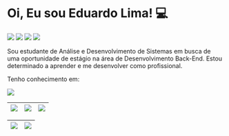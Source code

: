 <h1> Oi, Eu sou Eduardo Lima! 💻</h1>

<div> 
     <a href="https://www.instagram.com/duduzx02/" target="_blank"><img src="https://img.shields.io/badge/-Instagram-%23E4405F?style=for-the-badge&logo=instagram&logoColor=white" target="_blank"></a> 
     <a href = "mailto:duduzx02@gmail.com"><img src="https://img.shields.io/badge/Gmail-D14836?style=for-the-badge&logo=gmail&logoColor=white" target="_blank"></a>
     <a href="https://www.linkedin.com/in/eduardo-lima-b0a22a169/" target="_blank"><img src="https://img.shields.io/badge/-LinkedIn-%230077B5?style=for-the-badge&logo=linkedin&logoColor=white" target="_blank"></a>
     <a href="https://wa.me/+83993728544" target="_blank"><img src="https://img.shields.io/badge/WhatsApp-25D366?style=for-the-badge&logo=whatsapp&logoColor=white" target="_blank"></a>
 </div>

<div>
    <p>Sou estudante de Análise e
Desenvolvimento de Sistemas em busca
de uma oportunidade de estágio na
área de Desenvolvimento Back-End.
Estou determinado a aprender e me
desenvolver como profissional.
    </p> 
</div>   
<div align="left">

<p>Tenho conhecimento em: </p>

<p align="left">
  <a href="https://skillicons.dev">
    <img src="https://skillicons.dev/icons?i=js,html,css,bootstrap,eclipse,github,idea,java,kotlin,maven,mysql,postman,vscode&perline=5" />
  </a>
</p>

| ![](http://github-profile-summary-cards.vercel.app/api/cards/stats?username=duduzx02&theme=nord_dark) | ![](http://github-profile-summary-cards.vercel.app/api/cards/repos-per-language?username=duduzx02&hide=Html&theme=nord_dark) | ![](http://github-profile-summary-cards.vercel.app/api/cards/most-commit-language?username=duduzx02&theme=nord_dark) |
| :-: | :-: | :-: |

| ![](http://github-profile-summary-cards.vercel.app/api/cards/profile-details?username=duduzx02&theme=nord_dark) | ![](https://github-readme-streak-stats.herokuapp.com/?user=duduzx02&hide_border=true&date_format=M%20j%5B%2C%20Y%5D&background=2D3742&stroke=2D3742&ring=6bbbca&fire=6bbbca&currStreakNum=fff&sideNums=6bbbca&currStreakLabel=6bbbca&sideLabels=fff&dates=fff) |
| :-: | :-: |